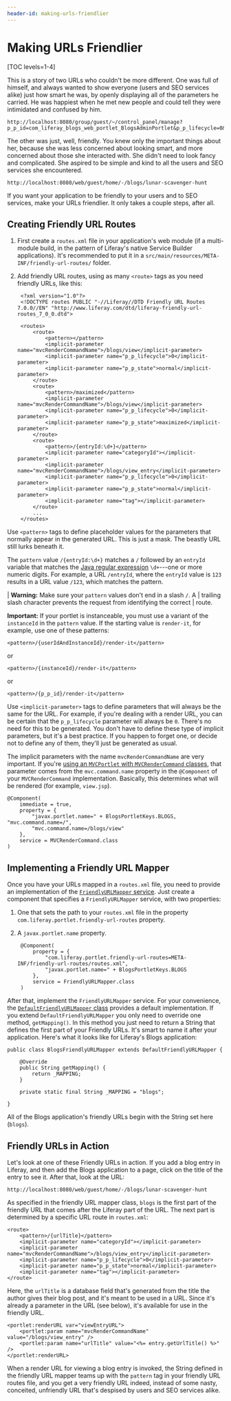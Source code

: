 ```yaml
---
header-id: making-urls-friendlier
---
```


# Making URLs Friendlier

[TOC levels=1-4]

This is a story of two URLs who couldn't be more different. One was full of
himself, and always wanted to show everyone (users and SEO services alike) just
how smart he was, by openly displaying all of the parameters he carried.  He was
happiest when he met new people and could tell they were intimidated and
confused by him.

    http://localhost:8080/group/guest/~/control_panel/manage?p_p_id=com_liferay_blogs_web_portlet_BlogsAdminPortlet&p_p_lifecycle=0&p_p_state=maximized&p_p_mode=view&_com_liferay_blogs_web_portlet_BlogsAdminPortlet_mvcRenderCommandName=%2Fblogs%2Fedit_entry&_com_liferay_blogs_web_portlet_BlogsAdminPortlet_redirect=http%3A%2F%2Flocalhost%3A8080%2Fgroup%2Fguest%2F~%2Fcontrol_panel%2Fmanage%3Fp_p_id%3Dcom_liferay_blogs_web_portlet_BlogsAdminPortlet%26p_p_lifecycle%3D0%26p_p_state%3Dmaximized%26p_p_mode%3Dview%26_com_liferay_blogs_web_portlet_BlogsAdminPortlet_mvcRenderCommandName%3D%252Fblogs%252Fview%26_com_liferay_blogs_web_portlet_BlogsAdminPortlet_orderBycol%3Dtitle%26_com_liferay_blogs_web_portlet_BlogsAdminPortlet_orderByType%3Dasc%26_com_liferay_blogs_web_portlet_BlogsAdminPortlet_entriesNavigation%3D%26_com_liferay_blogs_web_portlet_BlogsAdminPortlet_cur%3D1%26_com_liferay_blogs_web_portlet_BlogsAdminPortlet_delta%3D20&_com_liferay_blogs_web_portlet_BlogsAdminPortlet_entryId=30836

The other was just, well, friendly. You knew only the important things about
her, because she was less concerned about looking smart, and more concerned
about those she interacted with. She didn't need to look fancy and complicated.
She aspired to be simple and kind to all the users and SEO services she
encountered.

    http://localhost:8080/web/guest/home/-/blogs/lunar-scavenger-hunt

If you want your application to be friendly to your users and to SEO services,
make your URLs friendlier. It only takes a couple steps, after all.

## Creating Friendly URL Routes

1. First create a `routes.xml` file in your application's web module (if a
multi-module build, in the pattern of Liferay's native Service Builder
applications). It's recommended to put it in a
`src/main/resources/META-INF/friendly-url-routes/` folder.

2. Add friendly URL routes, using as many `<route>` tags as you need friendly
URLs, like this:

        <?xml version="1.0"?>
        <!DOCTYPE routes PUBLIC "-//Liferay//DTD Friendly URL Routes 7.0.0//EN" "http://www.liferay.com/dtd/liferay-friendly-url-routes_7_0_0.dtd">

        <routes>
            <route>
                <pattern></pattern>
                <implicit-parameter name="mvcRenderCommandName">/blogs/view</implicit-parameter>
                <implicit-parameter name="p_p_lifecycle">0</implicit-parameter>
                <implicit-parameter name="p_p_state">normal</implicit-parameter>
            </route>
            <route>
                <pattern>/maximized</pattern>
                <implicit-parameter name="mvcRenderCommandName">/blogs/view</implicit-parameter>
                <implicit-parameter name="p_p_lifecycle">0</implicit-parameter>
                <implicit-parameter name="p_p_state">maximized</implicit-parameter>
            </route>
            <route>
                <pattern>/{entryId:\d+}</pattern>
                <implicit-parameter name="categoryId"></implicit-parameter>
                <implicit-parameter name="mvcRenderCommandName">/blogs/view_entry</implicit-parameter>
                <implicit-parameter name="p_p_lifecycle">0</implicit-parameter>
                <implicit-parameter name="p_p_state">normal</implicit-parameter>
                <implicit-parameter name="tag"></implicit-parameter>
            </route>
            ...
        </routes>

Use `<pattern>` tags to define placeholder values for the parameters that
normally appear in the generated URL. This is just a mask. The beastly URL still
lurks beneath it.

The `pattern` value `/{entryId:\d+}` matches a `/` followed by an `entryId`
variable that matches the
[Java regular expression](https://docs.oracle.com/javase/7/docs/api/java/util/regex/Pattern.html)
`\d+`---one or more numeric digits. For example, a URL `/entryId`, where the
`entryId` value is `123` results in a URL value `/123`, which matches the
pattern. 

| **Warning:** Make sure your `pattern` values don't end in a slash `/`. A
| trailing slash character prevents the request from identifying the correct
| route.

**Important:** If your portlet is instanceable, you must use a variant of the 
`instanceId` in the `pattern` value. If the starting value is `render-it`, for
example, use one of these patterns:

    <pattern>/{userIdAndInstanceId}/render-it</pattern>

or

    <pattern>/{instanceId}/render-it</pattern>

or

    <pattern>/{p_p_id}/render-it</pattern>

Use `<implicit-parameter>` tags to define parameters that will always be the
same for the URL. For example, if you're dealing with a render URL, you can be
certain that the `p_p_lifecycle` parameter will always be `0`. There's no need
for this to be generated. You don't have to define these type of implicit
parameters, but it's a best practice. If you happen to forget one, or decide not
to define any of them, they'll just be generated as usual.

The implicit parameters with the name `mvcRenderCommandName` are very
important. If you're
[using an `MVCPortlet` with `MVCRenderCommand` classes](/docs/7-0/tutorials/-/knowledge_base/t/mvc-render-command),
that parameter comes from the `mvc.command.name` property in the `@Component` of
your `MVCRenderCommand` implementation. Basically, this determines what will be
rendered (for example, `view.jsp`).

    @Component(
        immediate = true,
        property = {
            "javax.portlet.name=" + BlogsPortletKeys.BLOGS, "mvc.command.name=/",
            "mvc.command.name=/blogs/view"
        },
        service = MVCRenderCommand.class
    )

## Implementing a Friendly URL Mapper

Once you have your URLs mapped in a `routes.xml` file, you need to provide an
implementation of the
[`FriendlyURLMapper` service](@platform-ref@/7.0-latest/javadocs/portal-kernel/com/liferay/portal/kernel/portlet/FriendlyURLMapper.html).
Just create a component that specifies a `FriendlyURLMapper` service, with two
properties:

1. One that sets the path to your `routes.xml` file in the property
`com.liferay.portlet.friendly-url-routes` property.

2. A `javax.portlet.name` property.

        @Component(
            property = {
                "com.liferay.portlet.friendly-url-routes=META-INF/friendly-url-routes/routes.xml",
                "javax.portlet.name=" + BlogsPortletKeys.BLOGS
            },
            service = FriendlyURLMapper.class
        )

After that, implement the `FriendlyURLMapper` service. For your convenience, the
[`DefaultFriendlyURLMapper` class](@platform-ref@/7.0-latest/javadocs/portal-kernel/com/liferay/portal/kernel/portlet/DefaultFriendlyURLMapper.html)
provides a default implementation. If you extend `DefaultFriendlyURLMapper` you
only need to override one method, `getMapping()`. In this method you just need
to return a String that defines the first part of your Friendly URLs. It's smart
to name it after your application. Here's what it looks like for Liferay's Blogs
application:

    public class BlogsFriendlyURLMapper extends DefaultFriendlyURLMapper {

        @Override
        public String getMapping() {
            return _MAPPING;
        }

        private static final String _MAPPING = "blogs";

    }

All of the Blogs application's friendly URLs begin with the String set here
(`blogs`).

## Friendly URLs in Action

Let's look at one of these Friendly URLs in action. If you add a blog entry in
Liferay, and then add the Blogs application to a page, click on the title of the
entry to see it. After that, look at the URL:

    http://localhost:8080/web/guest/home/-/blogs/lunar-scavenger-hunt

As specified in the friendly URL mapper class, `blogs` is the first part of the
friendly URL that comes after the Liferay part of the URL. The next part is
determined by a specific URL route in `routes.xml`:

    <route>
        <pattern>/{urlTitle}</pattern>
        <implicit-parameter name="categoryId"></implicit-parameter>
        <implicit-parameter name="mvcRenderCommandName">/blogs/view_entry</implicit-parameter>
        <implicit-parameter name="p_p_lifecycle">0</implicit-parameter>
        <implicit-parameter name="p_p_state">normal</implicit-parameter>
        <implicit-parameter name="tag"></implicit-parameter>
    </route>

Here, the `urlTitle` is a database field that's generated from the title the
author gives their blog post, and it's meant to be used in a URL. Since it's
already a parameter in the URL (see below), it's available for use in the
friendly URL.

    <portlet:renderURL var="viewEntryURL">
        <portlet:param name="mvcRenderCommandName" value="/blogs/view_entry" />
        <portlet:param name="urlTitle" value="<%= entry.getUrlTitle() %>" />
    </portlet:renderURL>

When a render URL for viewing a blog entry is invoked, the String defined in the
friendly URL mapper teams up with the `pattern` tag in your friendly URL routes
file, and you get a very friendly URL indeed, instead of some nasty, conceited,
unfriendly URL that's despised by users and SEO services alike.
